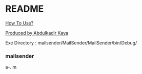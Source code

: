 # README

[How To Use?](https://abdulkadirkaya.com.tr/2019/07/18/mail-sender/ "How To Use?") 

[Produced by Abdulkadir Kaya](https://www.abdulkadirkaya.com.tr "Produced by Abdulkadir Kaya")

Exe Directory : mailsender/MailSender/MailSender/bin/Debug/

### mailsender
a-.
m
